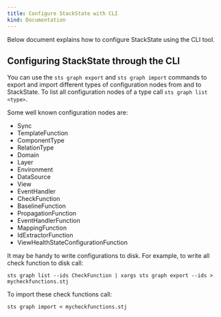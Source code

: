 ```yaml
---
title: Configure StackState with CLI
kind: Documentation
---
```


Below document explains how to configure StackState using the CLI tool.

## Configuring StackState through the CLI

You can use the `sts graph export` and `sts graph import` commands to export and import different types of configuration nodes from and to StackState. To list all configuration nodes of a type call `sts graph list <type>`.

Some well known configuration nodes are:

* Sync
* TemplateFunction
* ComponentType
* RelationType
* Domain
* Layer
* Environment
* DataSource
* View
* EventHandler
* CheckFunction
* BaselineFunction
* PropagationFunction
* EventHandlerFunction
* MappingFunction
* IdExtractorFunction
* ViewHealthStateConfigurationFunction

It may be handy to write configurations to disk. For example, to write all check function to disk call:

`sts graph list --ids CheckFunction | xargs sts graph export --ids > mycheckfunctions.stj`

To import these check functions call:

`sts graph import < mycheckfunctions.stj`
